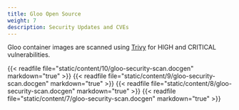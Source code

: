 ```yaml
---
title: Gloo Open Source
weight: 7
description: Security Updates and CVEs
---
```


Gloo container images are scanned using [Trivy](https://github.com/aquasecurity/trivy) for HIGH and CRITICAL vulnerabilities.

{{< readfile file="static/content/10/gloo-security-scan.docgen" markdown="true" >}}
{{< readfile file="static/content/9/gloo-security-scan.docgen" markdown="true" >}}
{{< readfile file="static/content/8/gloo-security-scan.docgen" markdown="true" >}}
{{< readfile file="static/content/7/gloo-security-scan.docgen" markdown="true" >}}
